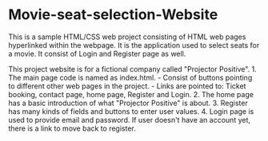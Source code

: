# Movie-seat-selection-Website

This is a sample HTML/CSS web project consisting of HTML web pages hyperlinked within the webpage. It is the application used to select seats for a movie. 
It consist of Login and Register page as well. 

This project website is for a fictional company called "Projector Positive".
    1.  The main page code is named as index.html.
          - Consist of buttons pointing to different other web pages in the project.
          - Links are pointed to: Ticket booking, contact page, home page, Register and Login.
    2. The home page has a basic introduction of what "Projector Positive" is about.
    3. Register has many kinds of fields and buttons to enter user values.
    4. Login page is used to provide email and password. If user doesn't have an account yet, there is a link to move back to register.
    
         
